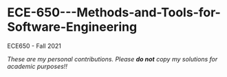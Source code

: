 # ECE-650---Methods-and-Tools-for-Software-Engineering
ECE650 - Fall 2021


_These are my personal contributions. Please **do not** copy my solutions for academic purposes!!_
